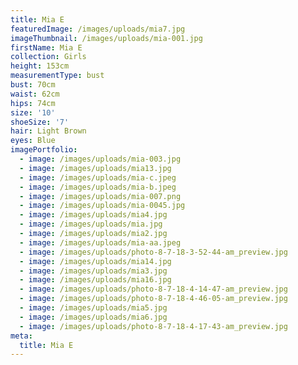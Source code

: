 ```yaml
---
title: Mia E
featuredImage: /images/uploads/mia7.jpg
imageThumbnail: /images/uploads/mia-001.jpg
firstName: Mia E
collection: Girls
height: 153cm
measurementType: bust
bust: 70cm
waist: 62cm
hips: 74cm
size: '10'
shoeSize: '7'
hair: Light Brown
eyes: Blue
imagePortfolio:
  - image: /images/uploads/mia-003.jpg
  - image: /images/uploads/mia13.jpg
  - image: /images/uploads/mia-c.jpeg
  - image: /images/uploads/mia-b.jpeg
  - image: /images/uploads/mia-007.png
  - image: /images/uploads/mia-0045.jpg
  - image: /images/uploads/mia4.jpg
  - image: /images/uploads/mia.jpg
  - image: /images/uploads/mia2.jpg
  - image: /images/uploads/mia-aa.jpeg
  - image: /images/uploads/photo-8-7-18-3-52-44-am_preview.jpg
  - image: /images/uploads/mia14.jpg
  - image: /images/uploads/mia3.jpg
  - image: /images/uploads/mia16.jpg
  - image: /images/uploads/photo-8-7-18-4-14-47-am_preview.jpg
  - image: /images/uploads/photo-8-7-18-4-46-05-am_preview.jpg
  - image: /images/uploads/mia5.jpg
  - image: /images/uploads/mia6.jpg
  - image: /images/uploads/photo-8-7-18-4-17-43-am_preview.jpg
meta:
  title: Mia E
---
```


